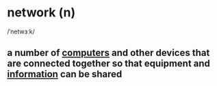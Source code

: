 # network (n)

/ˈnetwɜːk/

## a number of [computers](../c/computer-n.md#an-electronic-machine-that-can-store-organize-and-find-information-do-processes-with-numbers-and-other-data-and-control-other-machines) and other devices that are connected together so that equipment and [information](../i/information-n.md#data-that-is-processed-stored-or-sent-by-a-computer) can be shared